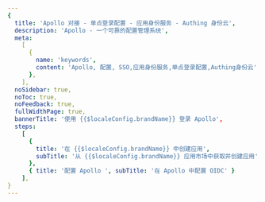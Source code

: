 ```yaml
---
{
  title: 'Apollo 对接 - 单点登录配置 - 应用身份服务 - Authing 身份云',
  description: 'Apollo - 一个可靠的配置管理系统',
  meta:
    [
      {
        name: 'keywords',
        content: 'Apollo, 配置, SSO,应用身份服务,单点登录配置,Authing身份云',
      },
    ],
  noSidebar: true,
  noToc: true,
  noFeedback: true,
  fullWidthPage: true,
  bannerTitle: '使用 {{$localeConfig.brandName}} 登录 Apollo',
  steps:
    [
      {
        title: '在 {{$localeConfig.brandName}} 中创建应用',
        subTitle: '从 {{$localeConfig.brandName}} 应用市场中获取并创建应用',
      },
      { title: '配置 Apollo ', subTitle: '在 Apollo 中配置 OIDC' }
    ],
}
---
```


<IntegrationDetail/>
